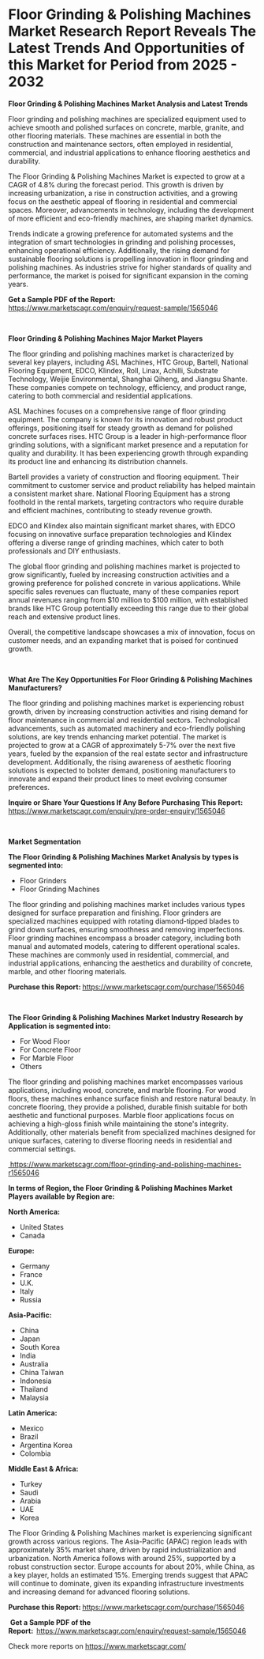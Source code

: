 <p><h1>Floor Grinding & Polishing Machines Market Research Report Reveals The Latest Trends And Opportunities of this Market for Period from 2025 - 2032</h1></p><p><strong>Floor Grinding & Polishing Machines Market Analysis and Latest Trends</strong></p>
<p><p>Floor grinding and polishing machines are specialized equipment used to achieve smooth and polished surfaces on concrete, marble, granite, and other flooring materials. These machines are essential in both the construction and maintenance sectors, often employed in residential, commercial, and industrial applications to enhance flooring aesthetics and durability.</p><p>The Floor Grinding & Polishing Machines Market is expected to grow at a CAGR of 4.8% during the forecast period. This growth is driven by increasing urbanization, a rise in construction activities, and a growing focus on the aesthetic appeal of flooring in residential and commercial spaces. Moreover, advancements in technology, including the development of more efficient and eco-friendly machines, are shaping market dynamics. </p><p>Trends indicate a growing preference for automated systems and the integration of smart technologies in grinding and polishing processes, enhancing operational efficiency. Additionally, the rising demand for sustainable flooring solutions is propelling innovation in floor grinding and polishing machines. As industries strive for higher standards of quality and performance, the market is poised for significant expansion in the coming years.</p></p>
<p><strong>Get a Sample PDF of the Report:&nbsp;</strong> <a href="https://www.marketscagr.com/enquiry/request-sample/1565046?utm_campaign=2796&utm_medium=2&utm_source=Github&utm_content=ia&utm_term=11042025&utm_id=floor-grinding-polishing-machines">https://www.marketscagr.com/enquiry/request-sample/1565046</a></p>
<p>&nbsp;</p>
<p><strong>Floor Grinding & Polishing Machines Major Market Players</strong></p>
<p><p>The floor grinding and polishing machines market is characterized by several key players, including ASL Machines, HTC Group, Bartell, National Flooring Equipment, EDCO, Klindex, Roll, Linax, Achilli, Substrate Technology, Weijie Environmental, Shanghai Qiheng, and Jiangsu Shante. These companies compete on technology, efficiency, and product range, catering to both commercial and residential applications.</p><p>ASL Machines focuses on a comprehensive range of floor grinding equipment. The company is known for its innovation and robust product offerings, positioning itself for steady growth as demand for polished concrete surfaces rises. HTC Group is a leader in high-performance floor grinding solutions, with a significant market presence and a reputation for quality and durability. It has been experiencing growth through expanding its product line and enhancing its distribution channels.</p><p>Bartell provides a variety of construction and flooring equipment. Their commitment to customer service and product reliability has helped maintain a consistent market share. National Flooring Equipment has a strong foothold in the rental markets, targeting contractors who require durable and efficient machines, contributing to steady revenue growth.</p><p>EDCO and Klindex also maintain significant market shares, with EDCO focusing on innovative surface preparation technologies and Klindex offering a diverse range of grinding machines, which cater to both professionals and DIY enthusiasts.</p><p>The global floor grinding and polishing machines market is projected to grow significantly, fueled by increasing construction activities and a growing preference for polished concrete in various applications. While specific sales revenues can fluctuate, many of these companies report annual revenues ranging from $10 million to $100 million, with established brands like HTC Group potentially exceeding this range due to their global reach and extensive product lines.</p><p>Overall, the competitive landscape showcases a mix of innovation, focus on customer needs, and an expanding market that is poised for continued growth.</p></p>
<p>&nbsp;</p>
<p><strong>What Are The Key Opportunities For Floor Grinding & Polishing Machines Manufacturers?</strong></p>
<p><p>The floor grinding and polishing machines market is experiencing robust growth, driven by increasing construction activities and rising demand for floor maintenance in commercial and residential sectors. Technological advancements, such as automated machinery and eco-friendly polishing solutions, are key trends enhancing market potential. The market is projected to grow at a CAGR of approximately 5-7% over the next five years, fueled by the expansion of the real estate sector and infrastructure development. Additionally, the rising awareness of aesthetic flooring solutions is expected to bolster demand, positioning manufacturers to innovate and expand their product lines to meet evolving consumer preferences.</p></p>
<p><strong>Inquire or Share Your Questions If Any Before Purchasing This Report:</strong> <a href="https://www.marketscagr.com/enquiry/pre-order-enquiry/1565046?utm_campaign=2796&utm_medium=2&utm_source=Github&utm_content=ia&utm_term=11042025&utm_id=floor-grinding-polishing-machines">https://www.marketscagr.com/enquiry/pre-order-enquiry/1565046</a></p>
<p>&nbsp;</p>
<p><strong>Market Segmentation</strong></p>
<p><strong>The Floor Grinding & Polishing Machines Market Analysis by types is segmented into:</strong></p>
<p><ul><li>Floor Grinders</li><li>Floor Grinding Machines</li></ul></p>
<p><p>The floor grinding and polishing machines market includes various types designed for surface preparation and finishing. Floor grinders are specialized machines equipped with rotating diamond-tipped blades to grind down surfaces, ensuring smoothness and removing imperfections. Floor grinding machines encompass a broader category, including both manual and automated models, catering to different operational scales. These machines are commonly used in residential, commercial, and industrial applications, enhancing the aesthetics and durability of concrete, marble, and other flooring materials.</p></p>
<p><strong>Purchase this Report:&nbsp;</strong><a href="https://www.marketscagr.com/purchase/1565046?utm_campaign=2796&utm_medium=2&utm_source=Github&utm_content=ia&utm_term=11042025&utm_id=floor-grinding-polishing-machines">https://www.marketscagr.com/purchase/1565046</a></p>
<p>&nbsp;</p>
<p><strong>The Floor Grinding & Polishing Machines Market Industry Research by Application is segmented into:</strong></p>
<p><ul><li>For Wood Floor</li><li>For Concrete Floor</li><li>For Marble Floor</li><li>Others</li></ul></p>
<p><p>The floor grinding and polishing machines market encompasses various applications, including wood, concrete, and marble flooring. For wood floors, these machines enhance surface finish and restore natural beauty. In concrete flooring, they provide a polished, durable finish suitable for both aesthetic and functional purposes. Marble floor applications focus on achieving a high-gloss finish while maintaining the stone's integrity. Additionally, other materials benefit from specialized machines designed for unique surfaces, catering to diverse flooring needs in residential and commercial settings.</p></p>
<p><a href="https://www.marketscagr.com/floor-grinding-and-polishing-machines-r1565046?utm_campaign=2796&utm_medium=2&utm_source=Github&utm_content=ia&utm_term=11042025&utm_id=floor-grinding-polishing-machines">&nbsp;https://www.marketscagr.com/floor-grinding-and-polishing-machines-r1565046</a></p>
<p><strong>In terms of Region, the Floor Grinding & Polishing Machines Market Players available by Region are:</strong></p>
<p>
    <p> <strong> North America: </strong>
        <ul>
            <li>United States</li>
            <li>Canada</li>
        </ul>
        </p> 
    <p> <strong> Europe: </strong>
        <ul>
            <li>Germany</li>
            <li>France</li>
            <li>U.K.</li>
            <li>Italy</li>
            <li>Russia</li>
        </ul>
        </p> 
    <p> <strong> Asia-Pacific: </strong>
        <ul>
            <li>China</li>
            <li>Japan</li>
            <li>South Korea</li>
            <li>India</li>
            <li>Australia</li>
            <li>China Taiwan</li>
            <li>Indonesia</li>
            <li>Thailand</li>
            <li>Malaysia</li>
        </ul>
        </p> 
    <p> <strong> Latin America: </strong>
        <ul>
            <li>Mexico</li>
            <li>Brazil</li>
            <li>Argentina Korea</li>
            <li>Colombia</li>
        </ul>
        </p> 
    <p> <strong> Middle East & Africa: </strong>
        <ul>
            <li>Turkey</li>
            <li>Saudi</li>
            <li>Arabia</li>
            <li>UAE</li>
            <li>Korea</li>
        </ul>
    </p>
    </p>
<p><p>The Floor Grinding & Polishing Machines market is experiencing significant growth across various regions. The Asia-Pacific (APAC) region leads with approximately 35% market share, driven by rapid industrialization and urbanization. North America follows with around 25%, supported by a robust construction sector. Europe accounts for about 20%, while China, as a key player, holds an estimated 15%. Emerging trends suggest that APAC will continue to dominate, given its expanding infrastructure investments and increasing demand for advanced flooring solutions.</p></p>
<p><strong>Purchase this Report: </strong><a href="https://www.marketscagr.com/purchase/1565046?utm_campaign=2796&utm_medium=2&utm_source=Github&utm_content=ia&utm_term=11042025&utm_id=floor-grinding-polishing-machines">https://www.marketscagr.com/purchase/1565046</a></p>
<p>&nbsp;<strong>Get a Sample PDF of the Report:&nbsp;&nbsp;</strong><a href="https://www.marketscagr.com/enquiry/request-sample/1565046?utm_campaign=2796&utm_medium=2&utm_source=Github&utm_content=ia&utm_term=11042025&utm_id=floor-grinding-polishing-machines">https://www.marketscagr.com/enquiry/request-sample/1565046</a></p>
<p><strong></strong></p>
<p>Check more reports on <a href="https://www.marketscagr.com/?utm_campaign=2796&utm_medium=2&utm_source=Github&utm_content=ia&utm_term=11042025&utm_id=floor-grinding-polishing-machines">https://www.marketscagr.com/</a></p>